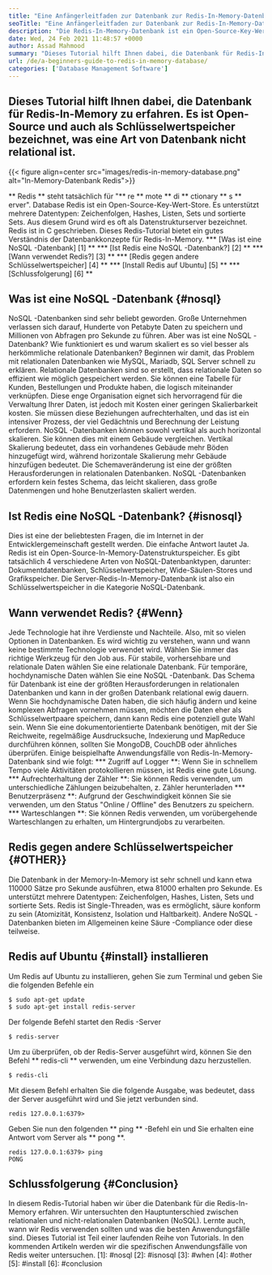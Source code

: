 ```yaml
---
title: "Eine Anfängerleitfaden zur Datenbank zur Redis-In-Memory-Datenbank" 
seoTitle: "Eine Anfängerleitfaden zur Datenbank zur Redis-In-Memory-Datenbank" 
description: "Die Redis-In-Memory-Datenbank ist ein Open-Source-Key-Wert-Store. Es wird auch als NoSQL -Datenbank bezeichnet. Dieses Redis -Tutorial führt Sie zu Kernkonzepten von Redis." 
date: Wed, 24 Feb 2021 11:48:57 +0000
author: Assad Mahmood
summary: "Dieses Tutorial hilft Ihnen dabei, die Datenbank für Redis-In-Memory zu erfahren. Es ist Open-Source und auch als Schlüsselwertspeicher bezeichnet, was eine Art von Datenbank nicht relational ist." 
url: /de/a-beginners-guide-to-redis-in-memory-database/
categories: ['Database Management Software']
---
```


## Dieses Tutorial hilft Ihnen dabei, die Datenbank für Redis-In-Memory zu erfahren. Es ist Open-Source und auch als Schlüsselwertspeicher bezeichnet, was eine Art von Datenbank nicht relational ist.

{{< figure align=center src="images/redis-in-memory-database.png" alt="In-Memory-Datenbank Redis">}}

** Redis ** steht tatsächlich für "** re ** mote ** di ** ctionary ** s ** erver". Database Redis ist ein Open-Source-Key-Wert-Store. Es unterstützt mehrere Datentypen: Zeichenfolgen, Hashes, Listen, Sets und sortierte Sets. Aus diesem Grund wird es oft als Datenstrukturserver bezeichnet. Redis ist in C geschrieben. Dieses Redis-Tutorial bietet ein gutes Verständnis der Datenbankkonzepte für Redis-In-Memory.
  *** [Was ist eine NoSQL -Datenbank] [1] **
  *** [Ist Redis eine NoSQL -Datenbank?] [2] **
  *** [Wann verwendet Redis?] [3] **
  *** [Redis gegen andere Schlüsselwertspeicher] [4] **
  *** [Install Redis auf Ubuntu] [5] **
  *** [Schlussfolgerung] [6] **

## Was ist eine NoSQL -Datenbank {#nosql}
NoSQL -Datenbanken sind sehr beliebt geworden. Große Unternehmen verlassen sich darauf, Hunderte von Petabyte Daten zu speichern und Millionen von Abfragen pro Sekunde zu führen. Aber was ist eine NoSQL -Datenbank? Wie funktioniert es und warum skaliert es so viel besser als herkömmliche relationale Datenbanken? Beginnen wir damit, das Problem mit relationalen Datenbanken wie MySQL, Mariadb, SQL Server schnell zu erklären.
Relationale Datenbanken sind so erstellt, dass relationale Daten so effizient wie möglich gespeichert werden. Sie können eine Tabelle für Kunden, Bestellungen und Produkte haben, die logisch miteinander verknüpfen. Diese enge Organisation eignet sich hervorragend für die Verwaltung Ihrer Daten, ist jedoch mit Kosten einer geringen Skalierbarkeit kosten. Sie müssen diese Beziehungen aufrechterhalten, und das ist ein intensiver Prozess, der viel Gedächtnis und Berechnung der Leistung erfordern.
NoSQL -Datenbanken können sowohl vertikal als auch horizontal skalieren. Sie können dies mit einem Gebäude vergleichen. Vertikal Skalierung bedeutet, dass ein vorhandenes Gebäude mehr Böden hinzugefügt wird, während horizontale Skalierung mehr Gebäude hinzufügen bedeutet. Die Schemaveränderung ist eine der größten Herausforderungen in relationalen Datenbanken. NoSQL -Datenbanken erfordern kein festes Schema, das leicht skalieren, dass große Datenmengen und hohe Benutzerlasten skaliert werden.

## Ist Redis eine NoSQL -Datenbank? {#isnosql}
Dies ist eine der beliebtesten Fragen, die im Internet in der Entwicklergemeinschaft gestellt werden. Die einfache Antwort lautet Ja. Redis ist ein Open-Source-In-Memory-Datenstrukturspeicher.
Es gibt tatsächlich 4 verschiedene Arten von NoSQL-Datenbanktypen, darunter: Dokumentdatenbanken, Schlüsselwertspeicher, Wide-Säulen-Stores und Grafikspeicher. Die Server-Redis-In-Memory-Datenbank ist also ein Schlüsselwertspeicher in die Kategorie NoSQL-Datenbank.

## Wann verwendet Redis? {#Wenn}
Jede Technologie hat ihre Verdienste und Nachteile. Also, mit so vielen Optionen in Datenbanken. Es wird wichtig zu verstehen, wann und wann keine bestimmte Technologie verwendet wird. Wählen Sie immer das richtige Werkzeug für den Job aus.
Für stabile, vorhersehbare und relationale Daten wählen Sie eine relationale Datenbank. Für temporäre, hochdynamische Daten wählen Sie eine NoSQL -Datenbank. Das Schema für Datenbank ist eine der größten Herausforderungen in relationalen Datenbanken und kann in der großen Datenbank relational ewig dauern.
Wenn Sie hochdynamische Daten haben, die sich häufig ändern und keine komplexen Abfragen vornehmen müssen, möchten die Daten eher als Schlüsselwertpaare speichern, dann kann Redis eine potenziell gute Wahl sein. Wenn Sie eine dokumentorientierte Datenbank benötigen, mit der Sie Reichweite, regelmäßige Ausdrucksuche, Indexierung und MapReduce durchführen können, sollten Sie MongoDB, CouchDB oder ähnliches überprüfen.
Einige beispielhafte Anwendungsfälle von Redis-In-Memory-Datenbank sind wie folgt:
  *** Zugriff auf Logger **: Wenn Sie in schnellem Tempo viele Aktivitäten protokollieren müssen, ist Redis eine gute Lösung.
  *** Aufrechterhaltung der Zähler **: Sie können Redis verwenden, um unterschiedliche Zählungen beizubehalten, z. Zähler herunterladen
  *** Benutzerpräsenz **: Aufgrund der Geschwindigkeit können Sie sie verwenden, um den Status "Online / Offline" des Benutzers zu speichern.
  *** Warteschlangen **: Sie können Redis verwenden, um vorübergehende Warteschlangen zu erhalten, um Hintergrundjobs zu verarbeiten.

## Redis gegen andere Schlüsselwertspeicher {#OTHER}}
Die Datenbank in der Memory-In-Memory ist sehr schnell und kann etwa 110000 Sätze pro Sekunde ausführen, etwa 81000 erhalten pro Sekunde. Es unterstützt mehrere Datentypen: Zeichenfolgen, Hashes, Listen, Sets und sortierte Sets. Redis ist Single-Threaden, was es ermöglicht, säure konform zu sein (Atomizität, Konsistenz, Isolation und Haltbarkeit). Andere NoSQL -Datenbanken bieten im Allgemeinen keine Säure -Compliance oder diese teilweise.

## Redis auf Ubuntu {#install} installieren
Um Redis auf Ubuntu zu installieren, gehen Sie zum Terminal und geben Sie die folgenden Befehle ein
```
$ sudo apt-get update 
$ sudo apt-get install redis-server
```
Der folgende Befehl startet den Redis -Server
```
$ redis-server
```
Um zu überprüfen, ob der Redis-Server ausgeführt wird, können Sie den Befehl ** redis-cli ** verwenden, um eine Verbindung dazu herzustellen.
```
$ redis-cli 
```
Mit diesem Befehl erhalten Sie die folgende Ausgabe, was bedeutet, dass der Server ausgeführt wird und Sie jetzt verbunden sind.
```
redis 127.0.0.1:6379>
```
Geben Sie nun den folgenden ** ping ** -Befehl ein und Sie erhalten eine Antwort vom Server als ** pong **.
```
redis 127.0.0.1:6379> ping
PONG
```

## Schlussfolgerung {#Conclusion}
In diesem Redis-Tutorial haben wir über die Datenbank für die Redis-In-Memory erfahren. Wir untersuchten den Hauptunterschied zwischen relationalen und nicht-relationalen Datenbanken (NoSQL). Lernte auch, wann wir Redis verwenden sollten und was die besten Anwendungsfälle sind. Dieses Tutorial ist Teil einer laufenden Reihe von Tutorials. In den kommenden Artikeln werden wir die spezifischen Anwendungsfälle von Redis weiter untersuchen.
[1]: #nosql
[2]: #isnosql
[3]: #when
[4]: #other
[5]: #install
[6]: #conclusion

